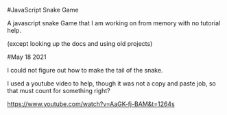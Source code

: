 #JavaScript Snake Game

A javascript snake Game that I am working on from memory with no tutorial help.

(except looking up the docs and using old projects)

#May 18 2021

I could not figure out how to make the tail of the snake.

I used a youtube video to help, though it was not a copy and paste job, so that must count for something right?

https://www.youtube.com/watch?v=AaGK-fj-BAM&t=1264s
